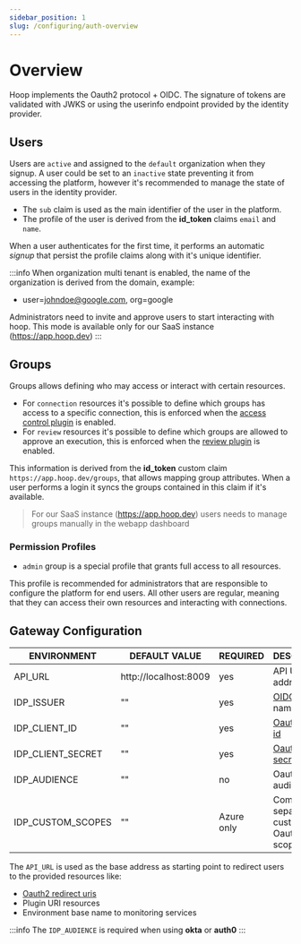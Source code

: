```yaml
---
sidebar_position: 1
slug: /configuring/auth-overview
---
```


# Overview

Hoop implements the Oauth2 protocol + OIDC. The signature of tokens are validated with JWKS or using the userinfo endpoint provided by the identity provider.

## Users

Users are `active` and assigned to the `default` organization when they signup. A user could be set to an `inactive` state preventing it from accessing the platform, however it's recommended to manage the state of users in the identity provider.

- The `sub` claim is used as the main identifier of the user in the platform. 
- The profile of the user is derived from the **id_token** claims `email` and `name`.

When a user authenticates for the first time, it performs an automatic *signup* that persist the profile claims along with it's unique identifier.

:::info
When organization multi tenant is enabled, the name of the organization is derived from the domain, example:
- user=johndoe@google.com, org=google

Administrators need to invite and approve users to start interacting with hoop.
This mode is available only for our SaaS instance (https://app.hoop.dev)
:::

## Groups

Groups allows defining who may access or interact with certain resources.

- For `connection` resources it's possible to define which groups has access to a specific connection, this is enforced when the [access control plugin](../../plugins/access-control.md) is enabled.
- For `review` resources it's possible to define which groups are allowed to approve an execution, this is enforced when the [review plugin](../../plugins/review.md) is enabled.

This information is derived from the **id_token** custom claim `https://app.hoop.dev/groups`, that allows mapping group attributes. 
When a user performs a login it syncs the groups contained in this claim if it's available.

> For our SaaS instance (https://app.hoop.dev) users needs to manage groups manually in the webapp dashboard

### Permission Profiles

- `admin` group is a special profile that grants full access to all resources.

This profile is recommended for administrators that are responsible to configure the platform for end users.
All other users are regular, meaning that they can access their own resources and interacting with connections.

## Gateway Configuration

| ENVIRONMENT       | DEFAULT VALUE         | REQUIRED   | DESCRIPTION                                                                                        |
| ----------------- | --------------------- |------------|----------------------------------------------------------------------------------------------------|
| API_URL           | http://localhost:8009 | yes        | API URL address                                                                                    | 
| IDP_ISSUER        | ""                    | yes        | [OIDC](https://openid.net/connect/) issuer name url                                                |
| IDP_CLIENT_ID     | ""                    | yes        | [Oauth2 client id](https://www.oauth.com/oauth2-servers/client-registration/client-id-secret/)     |
| IDP_CLIENT_SECRET | ""                    | yes        | [Oauth2 client secret](https://www.oauth.com/oauth2-servers/client-registration/client-id-secret/) |
| IDP_AUDIENCE      | ""                    | no         | Oauth2 audience                                                                                    |
| IDP_CUSTOM_SCOPES | ""                    | Azure only | Comma separated custom Oauth2 scopes                                                  |

The `API_URL` is used as the base address as starting point to redirect users to the provided resources like:

- [Oauth2 redirect uris](https://www.oauth.com/oauth2-servers/redirect-uris/)
- Plugin URI resources
- Environment base name to monitoring services

:::info
The `IDP_AUDIENCE` is required when using **okta** or **auth0**
:::